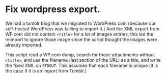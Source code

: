 # Fix wordpress export.

We had a tumblr blog that we migrated to WordPress.com (because our self-hosted
WordPress was failling to import it.) And the XML export from WP.com did not
contain `<title>` for a lot of images entries, this led the reimport to
ignore those image since the script thought the images were already imported.

This script read a WP.com dump, search for those attachments without `<title>`,
and use the filename (last section of the URL) as a title, and write the fixed
XML on `STDOUT`. This assumes that each filename is unique (it is the case if it
is an import from Tumblr.)
